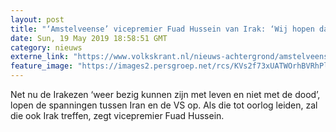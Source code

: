 ```yaml
---
layout: post
title: "‘Amstelveense’ vicepremier Fuad Hussein van Irak: ‘Wij hopen dat de oorlog niet komt’"
date: Sun, 19 May 2019 18:58:51 GMT
category: nieuws
externe_link: "https://www.volkskrant.nl/nieuws-achtergrond/amstelveense-vicepremier-fuad-hussein-van-irak-wij-hopen-dat-de-oorlog-niet-komt~bcfb98e3/"
feature_image: "https://images2.persgroep.net/rcs/KVs2f73xUATWOrhBVRhPl5f7yDU/diocontent/148770669/_focus/0.5/0.5/_fill/320/320?appId=93a17a8fd81db0de025c8abd1cca1279&quality=0.85"
---
```


Net nu de Irakezen ‘weer bezig kunnen zijn met leven en niet met de dood’, lopen de spanningen tussen Iran en de VS op. Als die tot oorlog leiden, zal die ook Irak treffen, zegt vicepremier Fuad Hussein.
